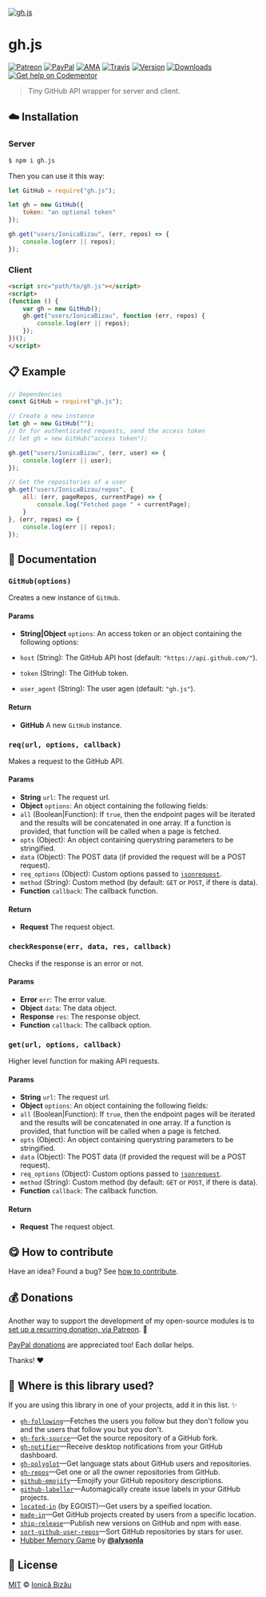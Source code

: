 
[![gh.js](http://i.imgur.com/ku5PMH1.png)](#)

# gh.js

 [![Patreon](https://img.shields.io/badge/Support%20me%20on-Patreon-%23e6461a.svg)][paypal-donations] [![PayPal](https://img.shields.io/badge/%24-paypal-f39c12.svg)][paypal-donations] [![AMA](https://img.shields.io/badge/ask%20me-anything-1abc9c.svg)](https://github.com/IonicaBizau/ama) [![Travis](https://img.shields.io/travis/IonicaBizau/gh.js.svg)](https://travis-ci.org/IonicaBizau/gh.js/) [![Version](https://img.shields.io/npm/v/gh.js.svg)](https://www.npmjs.com/package/gh.js) [![Downloads](https://img.shields.io/npm/dt/gh.js.svg)](https://www.npmjs.com/package/gh.js) [![Get help on Codementor](https://cdn.codementor.io/badges/get_help_github.svg)](https://www.codementor.io/johnnyb?utm_source=github&utm_medium=button&utm_term=johnnyb&utm_campaign=github)

> Tiny GitHub API wrapper for server and client.

## :cloud: Installation
### Server
```sh
$ npm i gh.js
```

Then you can use it this way:

```js
let GitHub = require("gh.js");

let gh = new GitHub({
    token: "an optional token"
});

gh.get("users/IonicaBizau", (err, repos) => {
    console.log(err || repos);
});
```
### Client
```html
<script src="path/to/gh.js"></script>
<script>
(function () {
    var gh = new GitHub();
    gh.get("users/IonicaBizau", function (err, repos) {
        console.log(err || repos);
    });
})();
</script>
```

## :clipboard: Example



```js
// Dependencies
const GitHub = require("gh.js");

// Create a new instance
let gh = new GitHub("");
// Or for authenticated requests, send the access token
// let gh = new GitHub("access token");

gh.get("users/IonicaBizau", (err, user) => {
    console.log(err || user);
});

// Get the repositories of a user
gh.get("users/IonicaBizau/repos", {
    all: (err, pageRepos, currentPage) => {
        console.log("Fetched page " + currentPage);
    }
}, (err, repos) => {
    console.log(err || repos);
});
```

## :memo: Documentation


### `GitHub(options)`
Creates a new instance of `GitHub`.

#### Params
- **String|Object** `options`: An access token or an object containing the following options:

 - `host` (String): The GitHub API host (default: `"https://api.github.com/"`).
 - `token` (String): The GitHub token.
 - `user_agent` (String): The user agen (default: `"gh.js"`).

#### Return
- **GitHub** A new `GitHub` instance.

### `req(url, options, callback)`
Makes a request to the GitHub API.

#### Params
- **String** `url`: The request url.
- **Object** `options`: An object containing the following fields:
 - `all` (Boolean|Function): If `true`, then the endpoint pages will be
   iterated and the results will be concatenated in one array. If a function
   is provided, that function will be called when a page is fetched.
 - `opts` (Object): An object containing querystring parameters to be stringified.
 - `data` (Object): The POST data (if provided the request will be a POST request).
 - `req_options` (Object): Custom options passed to [`jsonrequest`](https://github.com/IonicaBizau/jsonrequest).
 - `method` (String): Custom method (by default: `GET` or `POST`, if there is data).
- **Function** `callback`: The callback function.

#### Return
- **Request** The request object.

### `checkResponse(err, data, res, callback)`
Checks if the response is an error or not.

#### Params
- **Error** `err`: The error value.
- **Object** `data`: The data object.
- **Response** `res`: The response object.
- **Function** `callback`: The callback option.

### `get(url, options, callback)`
Higher level function for making API requests.

#### Params
- **String** `url`: The request url.
- **Object** `options`: An object containing the following fields:
 - `all` (Boolean|Function): If `true`, then the endpoint pages will be
   iterated and the results will be concatenated in one array. If a function
   is provided, that function will be called when a page is fetched.
 - `opts` (Object): An object containing querystring parameters to be stringified.
 - `data` (Object): The POST data (if provided the request will be a POST request).
 - `req_options` (Object): Custom options passed to [`jsonrequest`](https://github.com/IonicaBizau/jsonrequest).
 - `method` (String): Custom method (by default: `GET` or `POST`, if there is data).
- **Function** `callback`: The callback function.

#### Return
- **Request** The request object.



## :yum: How to contribute
Have an idea? Found a bug? See [how to contribute][contributing].

## :moneybag: Donations

Another way to support the development of my open-source modules is
to [set up a recurring donation, via Patreon][patreon]. :rocket:

[PayPal donations][paypal-donations] are appreciated too! Each dollar helps.

Thanks! :heart:

## :dizzy: Where is this library used?
If you are using this library in one of your projects, add it in this list. :sparkles:


 - [`gh-following`](https://github.com/IonicaBizau/gh-following#readme)—Fetches the users you follow but they don't follow you and the users that follow you but you don't.
 - [`gh-fork-source`](https://github.com/IonicaBizau/gh-fork-source#readme)—Get the source repository of a GitHub fork.
 - [`gh-notifier`](https://bitbucket.org/IonicaBizau/gh-notifier#readme)—Receive desktop notifications from your GitHub dashboard.
 - [`gh-polyglot`](https://github.com/IonicaBizau/node-gh-polyglot)—Get language stats about GitHub users and repositories.
 - [`gh-repos`](https://github.com/IonicaBizau/gh-repos#readme)—Get one or all the owner repositories from GitHub.
 - [`github-emojify`](https://github.com/IonicaBizau/github-emojifiy#readme)—Emojify your GitHub repository descriptions.
 - [`github-labeller`](https://github.com/IonicaBizau/github-labeller#readme)—Automagically create issue labels in your GitHub projects.
 - [`located-in`](https://github.com/egoist/located-in#readme) (by EGOIST)—Get users by a speified location.
 - [`made-in`](https://github.com/IonicaBizau/made-in#readme)—Get GitHub projects created by users from a specific location.
 - [`ship-release`](https://github.com/IonicaBizau/ship-release#readme)—Publish new versions on GitHub and npm with ease.
 - [`sort-github-user-repos`](https://github.com/IonicaBizau/sort-github-user-repos#readme)—Sort GitHub repositories by stars for user.
 - [Hubber Memory Game](https://github.com/alysonla/hubber-memory-game) by [**@alysonla**](https://github.com/alysonla/)


## :scroll: License

[MIT][license] © [Ionică Bizău][website]

[patreon]: https://www.patreon.com/ionicabizau
[paypal-donations]: https://www.paypal.com/cgi-bin/webscr?cmd=_s-xclick&hosted_button_id=RVXDDLKKLQRJW
[donate-now]: http://i.imgur.com/6cMbHOC.png

[license]: http://showalicense.com/?fullname=Ionic%C4%83%20Biz%C4%83u%20%3Cbizauionica%40gmail.com%3E%20(http%3A%2F%2Fionicabizau.net)&year=2015#license-mit
[website]: http://ionicabizau.net
[contributing]: /CONTRIBUTING.md
[docs]: /DOCUMENTATION.md
